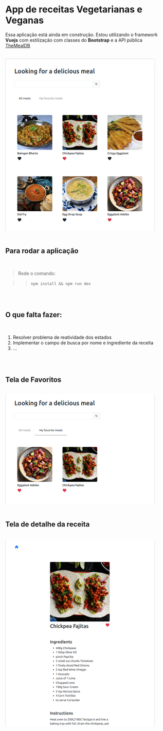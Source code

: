 # App de receitas Vegetarianas e Veganas 

Essa aplicação está ainda em construção. Estou utilizando o framework **Vuejs** com estilização com classes do **Bootstrap** e a API pública <a href="https://www.themealdb.com/">TheMealDB</a>

<br/>
<img src="./src/assets/telaHome.png">
<br/>
<br/>



## Para rodar a aplicação
<br/>

> Rode o comando:

>> `npm install && npm run dev`

<br/>
<br/>


## O que falta fazer:
<br/>


1. Resolver problema de reatividade dos estados
2. Implementar o campo de busca por nome e ingrediente da receita
3. ...

<br/>
<br/>

## Tela de Favoritos
<br/>

<img src="./src/assets/telaFavoritos.png">
<br/>
<br/>

## Tela de detalhe da receita
<br/>

<img src="./src/assets/telaDetalheReceita.png">


